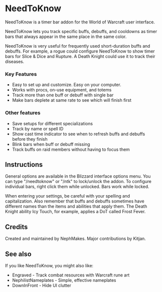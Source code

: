 # NeedToKnow

NeedToKnow is a timer bar addon for the World of Warcraft user interface. 

NeedToKnow lets you track specific buffs, debuffs, and cooldowns as timer bars that always appear in the same place in the same color.

NeedToKnow is very useful for frequently used short-duration buffs and debuffs. For example, a rogue could configure NeedToKnow to show timer bars for Slice & Dice and Rupture. A Death Knight could use it to track their diseases. 

### Key Features
* Easy to set up and customize. Easy on your computer. 
* Works with procs, on-use equipment, and totems
* Track more than one buff or debuff with single bar
* Make bars deplete at same rate to see which will finish first

### Other features
* Save setups for different specializations
* Track by name or spell ID
* Show cast time indicator to see when to refresh buffs and debuffs before they finish
* Blink bars when buff or debuff missing
* Track buffs on raid members without having to focus them


## Instructions

General options are available in the Blizzard interface options menu.  You can type "/needtoknow" or "/ntk" to lock/unlock the addon. To configure individual bars, right click them while unlocked. Bars work while locked. 

When entering your settings, be careful with your spelling and capitalization. Also remember that buffs and debuffs sometimes have different names than the items and abilities that apply them. The Death Knight ability Icy Touch, for example, applies a DoT called Frost Fever.   


## Credits

Created and maintained by NephMakes. Major contributions by Kitjan. 


## See also

If you like NeedToKnow, you might also like: 
* Engraved - Track combat resources with Warcraft rune art
* NephilistNameplates - Simple, effective nameplates
* DownInFront - Hide UI clutter

